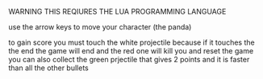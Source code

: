 WARNING THIS REQIURES THE LUA PROGRAMMING LANGUAGE

use the arrow keys to move your character (the panda)

to gain score you must touch the white projectile because if it touches the the end the game will end and the red one will kill you and reset the game
you can also collect the green prjectile that gives 2 points and it is faster than all the other bullets
